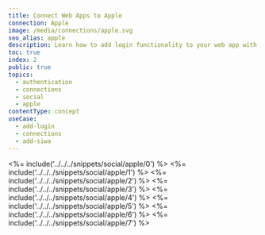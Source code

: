 ```yaml
---
title: Connect Web Apps to Apple
connection: Apple
image: /media/connections/apple.svg
seo_alias: apple
description: Learn how to add login functionality to your web app with Apple. You will need to generate keys, copy these into your Auth0 settings, and enable the connection.
toc: true 
index: 2
public: true
topics:
  - authentication
  - connections
  - social
  - apple
contentType: concept
useCase:
  - add-login
  - connections
  - add-siwa
---
```

<%= include('../../../snippets/social/apple/0') %> 
<%= include('../../../snippets/social/apple/1') %> 
<%= include('../../../snippets/social/apple/2') %> 
<%= include('../../../snippets/social/apple/3') %> 
<%= include('../../../snippets/social/apple/4') %> 
<%= include('../../../snippets/social/apple/5') %> 
<%= include('../../../snippets/social/apple/6') %> 
<%= include('../../../snippets/social/apple/7') %> 
